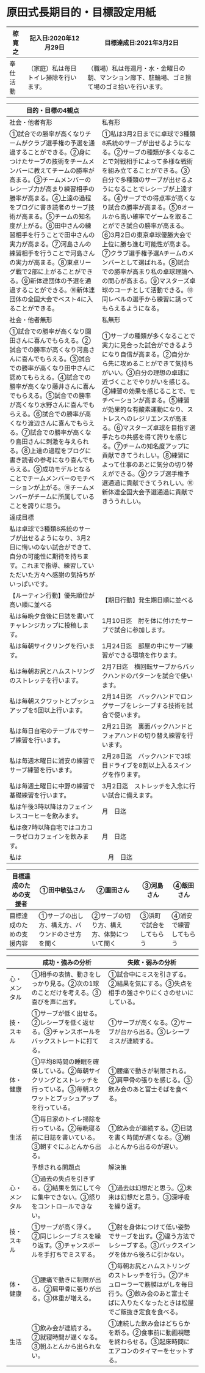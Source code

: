 # 原田式長期目的・目標設定用紙
|椋寛之|記入日:2020年12月29日|目標達成日:2021年3月2日|
|---|---|---|
|奉仕活動|（家庭）私は毎日トイレ掃除を行います。|（職場）私は毎週月・水・金曜日の朝、マンション廊下、駐輪場、ゴミ捨て場のゴミ拾いを行います。|

|目的・目標の4観点||
|-|-|
|社会・他者有形|私有形|　
|①試合での勝率が高くなりチームがクラブ選手権の予選を通過することができる。②身につけたサーブの技術をチームメンバーに教えてチームの勝率が高まる。③チームメンバーのレシーブ力が高まり練習相手の勝率が高まる。④上達の過程をブログに書き読者のサーブ技術が高まる。⑤チームの知名度が上がる。⑥田中さんの練習相手を行うことで田中さんの実力が高まる。⑦河島さんの練習相手を行うことで河島さんの実力が高まる。⑧東卓リーグ戦で2部に上がることができる。⑨新体連団体の予選を通過することができる。⑩新体連団体の全国大会でベスト4に入ることができる。|①私は3月2日までに卓球で3種類8系統のサーブが出せるようになる。②サーブの種類が多くなることで対戦相手によって多様な戦術を組み立てることができる。③自分で多種類のサーブが出せるようになることでレシーブが上達する。④サーブでの得点率が高くなり試合の勝率が高まる。⑤9オールから高い確率でゲームを取ることができ試合の勝率が高まる。⑥3月2日の東京卓球優勝大会で上位に勝ち進む可能性が高まる。⑦クラブ選手権予選Aチームのメンバーとして選ばれる。⑧試合での勝率が高まり私の卓球理論への関心が高まる。⑨マスターズ卓球のコーチとして活動できる。⑩同レベルの選手から練習に誘ってもらえるようになる。
|社会・他者無形|私無形|
|①試合での勝率が高くなり園田さんに喜んでもらえる。②試合での勝率が高くなり河島さんに喜んでもらえる。③試合での勝率が高くなり田中さんに認めてもらえる。④試合での勝率が高くなり藤井さんに喜んでもらえる。⑤試合での勝率が高くなり水野さんに喜んでもらえる。⑥試合での勝率が高くなり渡辺さんに喜んでもらえる。⑦試合での勝率が高くなり島田さんに刺激を与えられる。⑧上達の過程をブログに書き読者の参考になり喜んでもらえる。⑨成功モデルとなることでチームメンバーのモチベーションが上がる。⑩チームメンバーがチームに所属していることを誇りに思う。|①サーブの種類が多くなることで実力に見合った試合ができるようになり自信が高まる。②自分から先に攻めることができて気持ちがいい。③自分の理想の卓球に近づくことでやりがいを感じる。④練習の効果を感じることで、モチベーションが高まる。⑤練習が効果的な有酸素運動になり、ストレスへのレジリエンスが高まる。⑥マスターズ卓球を目指す選手たちの共感を得て誇りを感じる。⑦チームの知名度アップに貢献できてうれしい。⑧練習によって仕事のあとに気分の切り替えができる。⑨クラブ選手権予選通過に貢献できてうれしい。⑩新体連全国大会予選通過に貢献できううれしい。|
|達成目標||
|私は卓球で3種類8系統のサーブが出せるようになり、3月2日に悔いのない試合ができて、自分の可能性に期待を持ちます。これまで指導、練習していただいた方々へ感謝の気持ちがいっぱいです。|
|【ルーティン行動】優先順位が高い順に並べる|【期日行動】発生期日順に並べる|
|私は毎晩夕食後に日誌を書いてチャレンジカップに投稿します。| 1月10日迄　肘を体に付けたサーブで試合に参加します。|
|私は毎朝サイクリングを行います。| 1月24日迄　部屋の中にサーブ練習ができる環境を作ります。|
|私は毎朝お尻とハムストリングのストレッチを行います。| 2月7日迄　横回転サーブからバックハンドのパターンを試合で使います。|
|私は毎朝スクワットとプッシュアップを5回以上行います。|2月14日迄　バックハンドでロングサーブをレシーブする技術を試合で使います。|
|私は毎日自宅のテーブルでサーブ練習を行います。|2月21日迄　裏面バックハンドとフォアハンドの切り替え練習を行います。|
|私は毎週木曜日に浦安の練習でサーブ練習を行います。|2月28日迄　バックハンドで3球目ドライブを8割以上入るスイングを作ります。|
|私は毎週土曜日に中野の練習で基礎練習を行います。|3月2日迄　ストレッチを入念に行い試合に備えます。|
|私は午後3時以降はカフェインレスコーヒーを飲みます。| 月　日迄||
|私は夜7時以降自宅ではコカコーラゼロカフェインを飲みます。| 月　日迄||
|私は|　月　日迄||


|目標達成のための支援者|①田中敏弘さん|②園田さん|③河島さん|④飯田さん|
-|-|-|-|-
|目標達成のための支援内容|①サーブの出し方、構え方、バウンドのさせ方を聞く|②サーブの切り方、構え方、体勢について聞く|③浜町で試合をしてもらう|④浦安で練習してもらう|

||成功・強みの分析|失敗・弱みの分析|
|-|-|-|
|心・メンタル|①相手の表情、動きをしっかり見る。②次の1球のことだけを考える。③喜びを声に出す。|①試合中にミスを引きずる。②結果を気にする。③失点を相手の強さやりにくさのせいにしている。|
|技・スキル|①サーブが低く出せる。②レシーブを低く返せる。③チャンスボールをバックストレートに打てる。|①サーブが高くなる。②サーブが台から出る。③レシーブミスが連続する。
|体・健康|①平均8時間の睡眠を確保している。②毎朝サイクリングとストレッチを行っている。③毎朝スクワットとプッシュアップを行っている。|①腰痛で動きが制限される。②肩甲骨の張りを感じる。③飲み会のあと富士そばを食べる。|
|生活|①毎日家のトイレ掃除を行っている。②毎晩寝る前に日誌を書いている。③朝すぐにふとんから出る。|①飲み会が連続する。②日誌を書く時間が遅くなる。③朝ふとんから出るのが遅い。|
||予想される問題点|解決策|
|心・メンタル|①過去の失点を引きずる。②結果を気にして今に集中できない。③怒りをコントロールできない。|①過去は幻想だと思う。②未来は幻想だと思う。③深呼吸を繰り返す。
|技・スキル|①サーブが高く浮く。②同じレシーブミスを繰り返す。③チャンスボールを手打ちでミスする。|①肘を身体につけて低い姿勢でサーブを出す。②違う方法でレシーブする。③バックスイングを体から後ろに引かない。
|体・健康|①腰痛で動きに制限が出る。②肩甲骨に張りが出る。③体重が増える。|①毎朝お尻とハムストリングのストレッチを行う。②アキュローラーで筋膜はがしを毎日行う。③飲み会のあと富士そばに入りたくなったときは松屋でご飯抜き定食を食べる。|
|生活|①飲み会が連続する。②就寝時間が遅くなる。③朝ふとんから出られない。|①連続した飲み会はどちらかを断る。②食事前に動画視聴を終わらせる。③起床時間にエアコンのタイマーをセットする。|